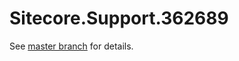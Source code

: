# Sitecore.Support.362689

See [master branch](https://github.com/sitecoresupport/Sitecore.Support.362689) for details.